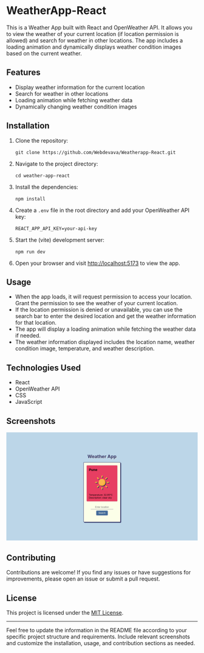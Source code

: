 # WeatherApp-React

This is a Weather App built with React and OpenWeather API. It allows you to view the weather of your current location (if location permission is allowed) and search for weather in other locations. The app includes a loading animation and dynamically displays weather condition images based on the current weather.

## Features

- Display weather information for the current location
- Search for weather in other locations
- Loading animation while fetching weather data
- Dynamically changing weather condition images

## Installation

1. Clone the repository:

   ```
   git clone https://github.com/Webdevava/Weatherapp-React.git
   ```

2. Navigate to the project directory:

   ```
   cd weather-app-react
   ```

3. Install the dependencies:

   ```
   npm install
   ```

4. Create a `.env` file in the root directory and add your OpenWeather API key:

   ```
   REACT_APP_API_KEY=your-api-key
   ```

5. Start the (vite) development server:

   ```
   npm run dev
   ```

6. Open your browser and visit [http://localhost:5173](http://localhost:5173) to view the app.

## Usage

- When the app loads, it will request permission to access your location. Grant the permission to see the weather of your current location.
- If the location permission is denied or unavailable, you can use the search bar to enter the desired location and get the weather information for that location.
- The app will display a loading animation while fetching the weather data if needed.
- The weather information displayed includes the location name, weather condition image, temperature, and weather description.

## Technologies Used

- React
- OpenWeather API
- CSS
- JavaScript

## Screenshots

![Weather App Screenshot](/screenshots/weather-app.png)

## Contributing

Contributions are welcome! If you find any issues or have suggestions for improvements, please open an issue or submit a pull request.

## License

This project is licensed under the [MIT License](LICENSE).

---

Feel free to update the information in the README file according to your specific project structure and requirements. Include relevant screenshots and customize the installation, usage, and contribution sections as needed.
